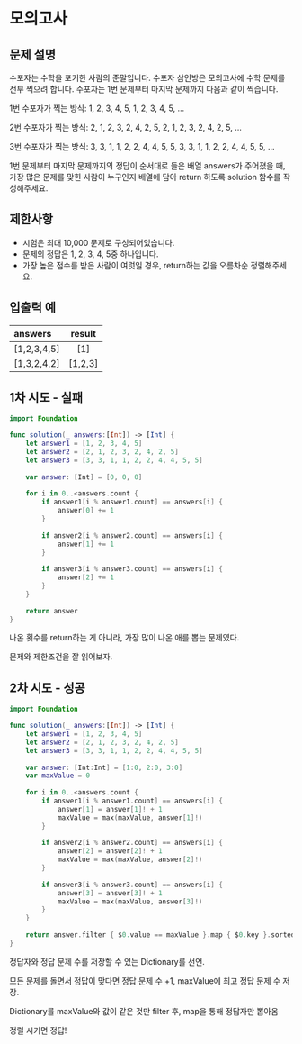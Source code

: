 # 모의고사

## 문제 설명
수포자는 수학을 포기한 사람의 준말입니다. 수포자 삼인방은 모의고사에 수학 문제를 전부 찍으려 합니다. 수포자는 1번 문제부터 마지막 문제까지 다음과 같이 찍습니다.

1번 수포자가 찍는 방식: 1, 2, 3, 4, 5, 1, 2, 3, 4, 5, ...

2번 수포자가 찍는 방식: 2, 1, 2, 3, 2, 4, 2, 5, 2, 1, 2, 3, 2, 4, 2, 5, ...

3번 수포자가 찍는 방식: 3, 3, 1, 1, 2, 2, 4, 4, 5, 5, 3, 3, 1, 1, 2, 2, 4, 4, 5, 5, ...

1번 문제부터 마지막 문제까지의 정답이 순서대로 들은 배열 answers가 주어졌을 때, 가장 많은 문제를 맞힌 사람이 누구인지 배열에 담아 return 하도록 solution 함수를 작성해주세요.

## 제한사항
 - 시험은 최대 10,000 문제로 구성되어있습니다.
 - 문제의 정답은 1, 2, 3, 4, 5중 하나입니다.
 - 가장 높은 점수를 받은 사람이 여럿일 경우, return하는 값을 오름차순 정렬해주세요.

## 입출력 예
|answers       |  result   |
|:-------------| :-------: |
|  [1,2,3,4,5] |  [1]      |
|  [1,3,2,4,2] |  [1,2,3]  |

## 1차 시도 - 실패
```Swift
import Foundation

func solution(_ answers:[Int]) -> [Int] {
    let answer1 = [1, 2, 3, 4, 5]
    let answer2 = [2, 1, 2, 3, 2, 4, 2, 5]
    let answer3 = [3, 3, 1, 1, 2, 2, 4, 4, 5, 5]
    
    var answer: [Int] = [0, 0, 0]
    
    for i in 0..<answers.count {
        if answer1[i % answer1.count] == answers[i] {
            answer[0] += 1
        }
        
        if answer2[i % answer2.count] == answers[i] {
            answer[1] += 1
        }
        
        if answer3[i % answer3.count] == answers[i] {
            answer[2] += 1
        }
    }
    
    return answer
}
```
나온 횟수를 return하는 게 아니라, 가장 많이 나온 애를 뽑는 문제였다.

문제와 제한조건을 잘 읽어보자.

## 2차 시도 - 성공
```Swift
import Foundation

func solution(_ answers:[Int]) -> [Int] {
    let answer1 = [1, 2, 3, 4, 5]
    let answer2 = [2, 1, 2, 3, 2, 4, 2, 5]
    let answer3 = [3, 3, 1, 1, 2, 2, 4, 4, 5, 5]
    
    var answer: [Int:Int] = [1:0, 2:0, 3:0]
    var maxValue = 0
    
    for i in 0..<answers.count {
        if answer1[i % answer1.count] == answers[i] {
            answer[1] = answer[1]! + 1
            maxValue = max(maxValue, answer[1]!)
        }
        
        if answer2[i % answer2.count] == answers[i] {
            answer[2] = answer[2]! + 1
            maxValue = max(maxValue, answer[2]!)
        }
        
        if answer3[i % answer3.count] == answers[i] {
            answer[3] = answer[3]! + 1
            maxValue = max(maxValue, answer[3]!)
        }
    }
    
    return answer.filter { $0.value == maxValue }.map { $0.key }.sorted()
}
```
정답자와 정답 문제 수를 저장할 수 있는 Dictionary를 선언.

모든 문제를 돌면서 정답이 맞다면 정답 문제 수 +1, maxValue에 최고 정답 문제 수 저장.

Dictionary를 maxValue와 값이 같은 것만 filter 후, map을 통해 정답자만 뽑아옴

정렬 시키면 정답!
